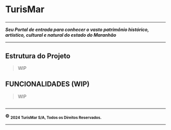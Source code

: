 # TurisMar
###
***
***Seu Portal de entrada para conhecer o vasto patrimônio histórico, artístico, cultural e natural do estado do Maranhão***
***


## Estrutura do Projeto
 > WIP

## FUNCIONALIDADES (WIP)
> WIP

##
***
__&copy; <sub>2024 TurisMar S/A, Todos os Direitos Reservados.</sub>__
***